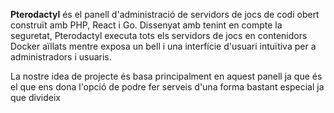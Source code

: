 **Pterodactyl** és el panell d'administració de servidors de jocs de codi obert construït amb PHP, React i Go. Dissenyat amb tenint en compte la seguretat, Pterodactyl executa tots els servidors de jocs en contenidors Docker aïllats mentre exposa un bell i una interfície d'usuari intuïtiva per a administradors i usuaris.

La nostre idea de projecte és basa principalment en aquest panell ja que és el que ens dona l'opció de podre fer serveis d'una forma bastant especial ja que divideix 
